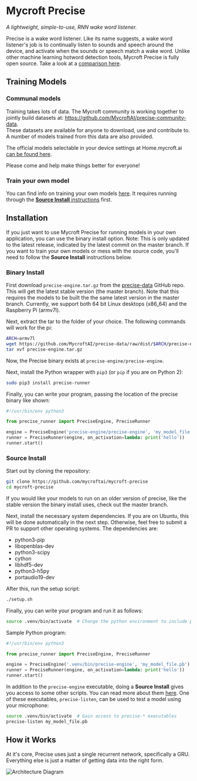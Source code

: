 # Mycroft Precise

*A lightweight, simple-to-use, RNN wake word listener.*

Precise is a wake word listener. Like its name suggests,
a wake word listener's job is to continually listen to
sounds and speech around the device, and activate when
the sounds or speech match a wake word. Unlike other machine
learning hotword detection tools, Mycroft Precise is fully open
source. Take a look at a [comparison here][comparison].

[comparison]: https://github.com/MycroftAI/mycroft-precise/wiki/Software-Comparison

## Training Models

### Communal models

Training takes lots of data. The Mycroft community is working together to jointly
build datasets at: 
https://github.com/MycroftAI/precise-community-data.   
These datasets are available for anyone to download, use and contribute to. A number 
of models trained from this data are also provided.

The official models selectable in your device settings at Home.mycroft.ai 
[can be found here](https://github.com/MycroftAI/precise-data/tree/models).  

Please come and help make things better for everyone!

### Train your own model

You can find info on training your own models [here][train-guide]. It requires
running through the [**Source Install** instructions][source-install] first.

[train-guide]:https://github.com/MycroftAI/mycroft-precise/wiki/Training-your-own-wake-word#how-to-train-your-own-wake-word
[source-install]:https://github.com/MycroftAI/mycroft-precise#source-install

## Installation

If you just want to use Mycroft Precise for running models in your own application,
you can use the binary install option. Note: This is only updated to the latest release,
indicated by the latest commit on the master branch. If you want to train your own models
or mess with the source code, you'll need to follow the **Source Install** instructions below.

### Binary Install

First download `precise-engine.tar.gz` from the [precise-data][precise-data] GitHub
repo. This will get the latest stable version (the master branch). Note that this requires the models to be built the the same latest version in the master branch. Currently, we support both 64 bit Linux desktops (x86_64) and the Raspberry Pi (armv7l).

[precise-data]: https://github.com/mycroftai/precise-data/tree/dist

Next, extract the tar to the folder of your choice. The following commands will work for the pi:

```bash
ARCH=armv7l
wget https://github.com/MycroftAI/precise-data/raw/dist/$ARCH/precise-engine.tar.gz
tar xvf precise-engine.tar.gz
```

Now, the Precise binary exists at `precise-engine/precise-engine`.

Next, install the Python wrapper with `pip3` (or `pip` if you are on Python 2):

```bash
sudo pip3 install precise-runner
```

Finally, you can write your program, passing the location of the precise binary like shown:

```python
#!/usr/bin/env python3

from precise_runner import PreciseEngine, PreciseRunner

engine = PreciseEngine('precise-engine/precise-engine', 'my_model_file.pb')
runner = PreciseRunner(engine, on_activation=lambda: print('hello'))
runner.start()
```

### Source Install

Start out by cloning the repository:

```bash
git clone https://github.com/mycroftai/mycroft-precise
cd mycroft-precise
```

If you would like your models to run on an older version of precise, like the
stable version the binary install uses, check out the master branch.

Next, install the necessary system dependencies. If you are on Ubuntu, this
will be done automatically in the next step. Otherwise, feel free to submit
a PR to support other operating systems. The dependencies are:

 - python3-pip
 - libopenblas-dev
 - python3-scipy
 - cython
 - libhdf5-dev
 - python3-h5py
 - portaudio19-dev

After this, run the setup script:

```bash
./setup.sh
```

Finally, you can write your program and run it as follows:
```bash
source .venv/bin/activate  # Change the python environment to include precise library
```
Sample Python program:
```python
#!/usr/bin/env python3

from precise_runner import PreciseEngine, PreciseRunner

engine = PreciseEngine('.venv/bin/precise-engine', 'my_model_file.pb')
runner = PreciseRunner(engine, on_activation=lambda: print('hello'))
runner.start()
```

In addition to the `precise-engine` executable, doing a **Source Install** gives you
access to some other scripts. You can read more about them [here][executables].
One of these executables, `precise-listen`, can be used to test a model using
your microphone:

[executables]:https://github.com/MycroftAI/mycroft-precise/wiki/Training-your-own-wake-word#how-to-train-your-own-wake-word

```bash
source .venv/bin/activate  # Gain access to precise-* executables
precise-listen my_model_file.pb
```

## How it Works

At it's core, Precise uses just a single recurrent network, specifically a GRU.
Everything else is just a matter of getting data into the right form.

![Architecture Diagram](https://images2.imgbox.com/f7/44/6N4xFU7D_o.png)
